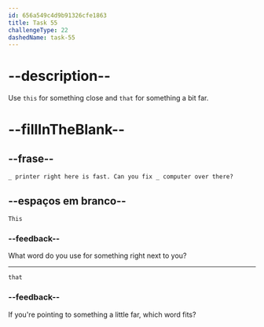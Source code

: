 ```yaml
---
id: 656a549c4d9b91326cfe1863
title: Task 55
challengeType: 22
dashedName: task-55
---
```


# --description--

Use `this` for something close and `that` for something a bit far.

# --fillInTheBlank--

## --frase--

`_ printer right here is fast. Can you fix _ computer over there?`

## --espaços em branco--

`This`

### --feedback--

What word do you use for something right next to you?

---

`that`

### --feedback--

If you're pointing to something a little far, which word fits?
